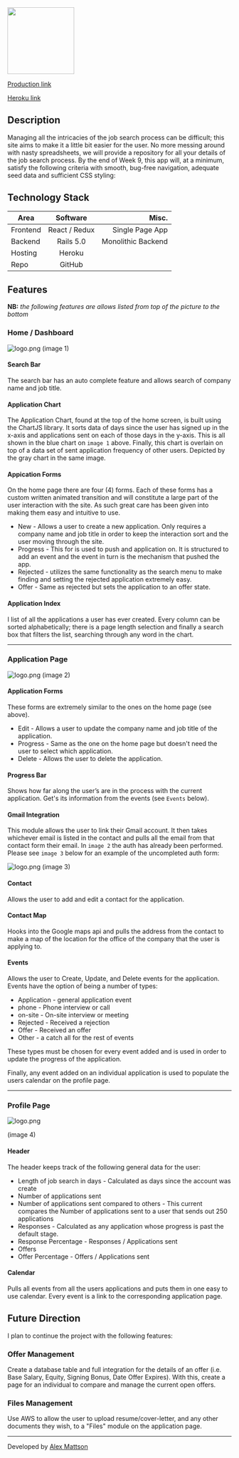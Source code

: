<a href='http://www.joblogged.com'>
	<img src="https://s13.postimg.org/lnbhemlav/logo.png" height="150">
</a>


[Production link][production]

[Heroku link][heroku]

[production]: https://www.joblogged.com
[heroku]: http://joblogged.herokuapp.com

## Description

Managing all the intricacies of the job search process can be difficult; this site aims to make it a little bit easier for the user. No more messing around with nasty spreadsheets, we will provide a repository for all your details of the job search process. By the end of Week 9, this app will, at a minimum, satisfy the following criteria with smooth, bug-free navigation, adequate seed data and sufficient CSS styling:

## Technology Stack

| Area               | Software      | Misc. |
| ---------------    |:-------------:| ---: |
| Frontend           | React / Redux | Single Page App |
| Backend            | Rails 5.0     |  Monolithic Backend |
| Hosting      		   | Heroku        | |
| Repo      		   | GitHub        ||

## Features

**NB:** *the following features are allows listed from top of the picture to the bottom*

### Home / Dashboard

![logo.png](https://s14.postimg.org/qo8oa76f5/Screen_Shot_2016_09_06_at_12_08_53_PM.png)
(image 1)

#### Search Bar

The search bar has an auto complete feature and allows search of company name and job title.

#### Application Chart

The Application Chart, found at the top of the home screen, is built using the ChartJS library. It sorts data of days since the user has signed up in the x-axis and applications sent on each of those days in the y-axis. This is all shown in the blue chart on `image 1` above. Finally, this chart is overlain on top of a data set of sent application frequency of other users. Depicted by the gray chart in the same image.

#### Appication Forms

On the home page there are four (4) forms. Each of these forms has a custom written animated transition and will constitute a large part of the user interaction with the site. As such great care has been given into making them easy and intuitive to use.

- New - Allows a user to create a new application. Only requires a company name and job title in order to keep the interaction sort and the user moving through the site.
- Progress - This for is used to push and application on. It is structured to add an event and the event in turn is the mechanism that pushed the app.
- Rejected - utilizes the same functionality as the search menu to make finding and setting the rejected application extremely easy.
- Offer - Same as rejected but sets the application to an offer state.


#### Application Index

I list of all the applications a user has ever created. Every column can be sorted alphabetically; there is a page length selection and finally a search box that filters the list, searching through any word in the chart.

__________

### Application Page

![logo.png](https://s9.postimg.org/7fp0n106n/application.png)
(image 2)

#### Application Forms

These forms are extremely similar to the ones on the home page (see above).

- Edit - Allows a user to update the company name and job title of the application.
- Progress - Same as the one on the home page but doesn't need the user to select which application.
- Delete - Allows the user to delete the application.

#### Progress Bar

Shows how far along the user’s are in the process with the current application. Get's its information from the events (see `Events` below).

#### Gmail Integration

This module allows the user to link their Gmail account. It then takes whichever email is listed in the contact and pulls all the email from that contact form their email. In `image 2` the auth has already been performed. Please see `image 3` below for an example of the uncompleted auth form:

![logo.png](https://s13.postimg.org/pfiq9tuxz/gmail_auth.png)
(image 3)


#### Contact

Allows the user to add and edit a contact for the application.

#### Contact Map

Hooks into the Google maps api and pulls the address from the contact to make a map of the location for the office of the company that the user is applying to.

#### Events

Allows the user to Create, Update, and Delete events for the application. Events have the option of being a number of types:
- Application - general application event
- phone - Phone interview or call
- on-site - On-site interview or meeting
- Rejected - Received a rejection
- Offer - Received an offer
- Other - a catch all for the rest of events

These types must be chosen for every event added and is used in order to update the progress of the application.

Finally, any event added on an individual application is used to populate the users calendar on the profile page.

__________

### Profile Page

![logo.png](https://s13.postimg.org/vj0atql7r/profile.png)

(image 4)

#### Header

The header keeps track of the following general data for the user:
- Length of job search in days - Calculated as days since the account was create
- Number of applications sent
- Number of applications sent compared to others - This current compares the Number of applications sent to a user that sends out 250 applications
- Responses - Calculated as any application whose progress is past the default stage.
- Response Percentage - Responses / Applications sent
- Offers
- Offer Percentage - Offers / Applications sent

#### Calendar

Pulls all events from all the users applications and puts them in one easy to use calendar. Every event is a link to the corresponding application page.


## Future Direction

I plan to continue the project with the following features:

### Offer Management

Create a database table and full integration for the details of an offer (i.e. Base Salary, Equity, Signing Bonus, Date Offer Expires). With this, create a page for an individual to compare and manage the current open offers.

### Files Management

Use AWS to allow the user to upload resume/cover-letter, and any other documents they wish, to a "Files" module on the application page.

---
Developed by [Alex Mattson](http://www.alexmattson.com)
